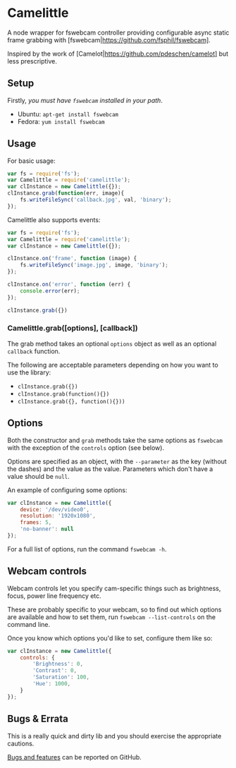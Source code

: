 Camelittle
==========

A node wrapper for fswebcam controller providing configurable async static frame
grabbing with [fswebcam|https://github.com/fsphil/fswebcam].

Inspired by the work of [Camelot|https://github.com/pdeschen/camelot] but less
prescriptive.

Setup
-----

Firstly, *you must have `fswebcam` installed in your path*.

* Ubuntu: `apt-get install fswebcam`
* Fedora: `yum install fswebcam`

Usage
-----

For basic usage:

```JavaScript
var fs = require('fs');
var Camelittle = require('camelittle');
var clInstance = new Camelittle({});
clInstance.grab(function(err, image){
	fs.writeFileSync('callback.jpg', val, 'binary');
});
```

Camelittle also supports events:

```JavaScript
var fs = require('fs');
var Camelittle = require('camelittle');
var clInstance = new Camelittle({});

clInstance.on('frame', function (image) {
	fs.writeFileSync('image.jpg', image, 'binary');
});

clInstance.on('error', function (err) {
	console.error(err);
});

clInstance.grab({})
```

### Camelittle.grab([options], [callback])
The grab method takes an optional `options` object as well as an optional
`callback` function.

The following are acceptable parameters depending on how you want to use
the library:

* `clInstance.grab({})`
* `clInstance.grab(function(){})`
* `clInstance.grab({}, function(){}))`


Options
-------

Both the constructor and `grab` methods take the same options as `fswebcam` with
the exception of the `controls` option (see below).

Options are specified as an object, with the `--parameter` as the key (without
the dashes) and the value as the value. Parameters which don't have a value
should be `null`.

An example of configuring some options:

```JavaScript
var clInstance = new Camelittle({
	device: '/dev/video0',
	resolution: '1920x1080',
	frames: 5,
	'no-banner': null
});
```

For a full list of options, run the command `fswebcam -h`.

Webcam controls
---------------

Webcam controls let you specify cam-specific things such as brightness, focus,
power line frequency etc.

These are probably specific to your webcam, so to find out which options are
available and how to set them, run `fswebcam --list-controls` on the command
line.

Once you know which options you'd like to set, configure them like so:

```JavaScript
var clInstance = new Camelittle({
	controls: {
		'Brightness': 0,
		'Contrast': 0,
		'Saturation': 100,
		'Hue': 1000,
	}
});
```

Bugs & Errata
-------------

This is a really quick and dirty lib and you should exercise the appropriate
cautions.

[Bugs and features](https://github.com/AshKyd/camelittle/issues) can be reported
on GitHub.